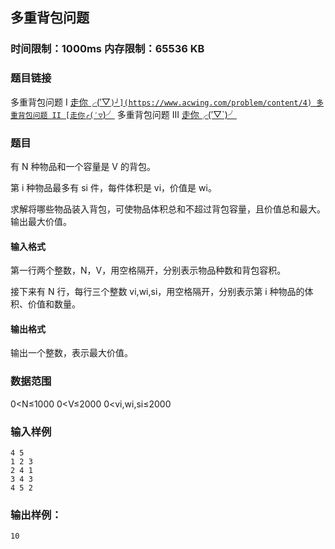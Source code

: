 ## 多重背包问题

### 时间限制：1000ms 内存限制：65536 KB

### 题目链接
多重背包问题 I [走你╭(′▽`)╯](https://www.acwing.com/problem/content/4)
多重背包问题 II [走你╭(′▽`)╯](https://www.acwing.com/problem/content/5)
多重背包问题 III [走你╭(′▽`)╯](https://www.acwing.com/problem/content/6)

### 题目
有 N 种物品和一个容量是 V 的背包。

第 i 种物品最多有 si 件，每件体积是 vi，价值是 wi。

求解将哪些物品装入背包，可使物品体积总和不超过背包容量，且价值总和最大。
输出最大价值。

#### 输入格式
第一行两个整数，N，V，用空格隔开，分别表示物品种数和背包容积。

接下来有 N 行，每行三个整数 vi,wi,si，用空格隔开，分别表示第 i 种物品的体积、价值和数量。


#### 输出格式
输出一个整数，表示最大价值。

### 数据范围
0<N≤1000
0<V≤2000
0<vi,wi,si≤2000

### 输入样例
~~~
4 5
1 2 3
2 4 1
3 4 3
4 5 2
~~~
### 输出样例：
~~~
10
~~~
